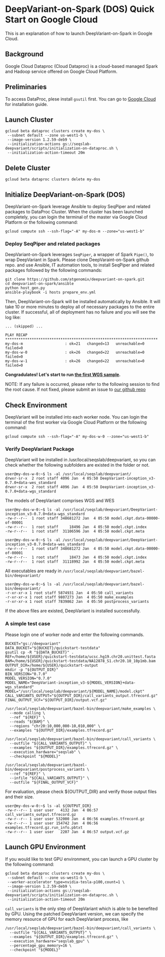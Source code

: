 # DeepVariant-on-Spark (DOS) Quick Start on Google Cloud

This is an explanation of how to launch DeepVariant-on-Spark in Google
Cloud.

## Background

Google Cloud Dataproc (Cloud Dataproc) is a cloud-based managed Spark
and Hadoop service offered on Google Cloud Platform.

## Preliminaries
To access DataProc, plese install `gsutil` first. You can go to
[Google Cloud](https://cloud.google.com/storage/docs/gsutil_install) for
installation guide.

## Launch Cluster

```
gcloud beta dataproc clusters create my-dos \
 --subnet default --zone us-west1-b \
 --image-version 1.2.59-deb9 \
 --initialization-actions gs://seqslab-deepvariant/scripts/initialization-on-dataproc.sh \
 --initialization-action-timeout 20m
```

## Delete Cluster

```
gcloud beta dataproc clusters delete my-dos
```

## Initialize DeepVariant-on-Spark (DOS)

DeepVariant-on-Spark leverage Ansible to deploy SeqPiper and related
packages to DataProc Cluster. When the cluster has been launched
completely, you can login the terminal of the master via Google Cloud
Platform or the following command:

```
gcloud compute ssh --ssh-flag="-A" my-dos-m --zone="us-west1-b"
```

### Deploy SeqPiper and related packages

DeepVariant-on-Spark leverages `SeqPiper`, a wrapper of Spark `Pipe()`,
to wrap DeepVariant in Spark. Please clone DeepVaraint-on-Spark github
repo. and use Ansible, IT automation tools, to install SeqPiper and
related packages followed by the following commands:

```
git clone https://github.com/atgenomix/deepvariant-on-spark.git
cd deepvariant-on-spark/ansible
python host_gen.py
ansible-playbook -i hosts prepare_env.yml
```

Then, DeepVariant-on-Spark will be installed automatically by Ansible. It
will take 10 or more minutes to deploy all of necessary packages to the
entire cluster. If successful, all of deployment has no failure and you
will see the log like:
```
... (skipped) ...

PLAY RECAP *********************************************************************
my-dos-m                   : ok=21   changed=13   unreachable=0    failed=0
my-dos-w-0                 : ok=26   changed=22   unreachable=0    failed=0
my-dos-w-1                 : ok=26   changed=22   unreachable=0    failed=0
```


**Congradulates! Let's start to run
[the first WGS sample](docs/wgs-case-study.md).**


NOTE: If any failure is occurred, please refer to the following session
to find the root cause. If not fixed, please submit an issue to [our
github repo](https://github.com/atgenomix/deepvariant-on-spark/issues/new)

## Check Environment

DeepVariant will be installed into each worker node. You can login the
terminal of the first worker via Google Cloud Platform or the following
command:

```
gcloud compute ssh --ssh-flag="-A" my-dos-w-0 --zone="us-west1-b"
```

### Verify DeepVariant Package

DeepVariant will be installed in /usr/local/seqslab/deepvariant, so you can check
whether the following subfolders are existed in the folder or not.
```
user@my-dos-w-0:~$ ls -al /usr/local/seqslab/deepvariant/
drwxr-sr-x  2 root staff 4096 Jan  4 05:50 DeepVariant-inception_v3-0.7.0+data-wes_standard
drwxr-sr-x  2 root staff 4096 Jan  4 05:50 DeepVariant-inception_v3-0.7.0+data-wgs_standard
```

The models of DeepVariant comprises WGS and WES

```
user@my-dos-w-0:~$ ls -al /usr/local/seqslab/deepvariant/DeepVariant-inception_v3-0.7.0+data-wgs_standard
-rw-r--r--  1 root staff 348681272 Jan  4 05:50 model.ckpt.data-00000-of-00001
-rw-r--r--  1 root staff     18496 Jan  4 05:50 model.ckpt.index
-rw-r--r--  1 root staff  31106596 Jan  4 05:50 model.ckpt.meta
```

```
user@my-dos-w-0:~$ ls -al /usr/local/seqslab/deepvariant/DeepVariant-inception_v3-0.7.0+data-wes_standard
-rw-r--r--  1 root staff 348681272 Jan  4 05:50 model.ckpt.data-00000-of-00001
-rw-r--r--  1 root staff     18473 Jan  4 05:50 model.ckpt.index
-rw-r--r--  1 root staff  31118992 Jan  4 05:50 model.ckpt.meta
```

All executables are ready in `/usr/local/seqslab/deepvariant/bazel-bin/deepvariant/`

```
user@my-dos-w-0:~$ ls -al /usr/local/seqslab/deepvariant/bazel-bin/deepvariant/
-r-xr-xr-x 1 root staff 5874931 Jan  4 05:50 call_variants
-r-xr-xr-x 1 root staff 9807273 Jan  4 05:50 make_examples
-r-xr-xr-x 1 root staff 7839862 Jan  4 05:50 postprocess_variants
```

If the above files are existed, DeepVariant is installed successfully.

### A simple test case

Please login one of worker node and enter the following commands.

```
BUCKET="gs://deepvariant"
DATA_BUCKET="${BUCKET}/quickstart-testdata"
gsutil cp -R "${DATA_BUCKET}" .
REF=/home/${USER}/quickstart-testdata/ucsc.hg19.chr20.unittest.fasta
BAM=/home/${USER}/quickstart-testdata/NA12878_S1.chr20.10_10p1mb.bam
OUTPUT_DIR=/home/${USER}/quickstart-output
mkdir -p "${OUTPUT_DIR}"
BIN_VERSION="0.7.0"
MODEL_VERSION="0.7.0"
MODEL_NAME="DeepVariant-inception_v3-${MODEL_VERSION}+data-wgs_standard"
MODEL="/usr/local/seqslab/deepvariant/${MODEL_NAME}/model.ckpt"
CALL_VARIANTS_OUTPUT="${OUTPUT_DIR}/call_variants_output.tfrecord.gz"
FINAL_OUTPUT_VCF="${OUTPUT_DIR}/output.vcf.gz"

/usr/local/seqslab/deepvariant/bazel-bin/deepvariant/make_examples \
  --mode calling \
  --ref "${REF}" \
  --reads "${BAM}" \
  --regions "chr20:10,000,000-10,010,000" \
  --examples "${OUTPUT_DIR}/examples.tfrecord.gz"

/usr/local/seqslab/deepvariant/bazel-bin/deepvariant/call_variants \
  --outfile "${CALL_VARIANTS_OUTPUT}" \
  --examples "${OUTPUT_DIR}/examples.tfrecord.gz" \
  --execution_hardware="seqslab" \
  --checkpoint "${MODEL}"

/usr/local/seqslab/deepvariant/bazel-bin/deepvariant/postprocess_variants \
  --ref "${REF}" \
  --infile "${CALL_VARIANTS_OUTPUT}" \
  --outfile "${FINAL_OUTPUT_VCF}"

```

For evaluation, please check ${OUTPUT_DIR} and verify those output files
and their size.

```
user@my-dos-w-0:~$ ls -al ${OUTPUT_DIR}
-rw-r--r-- 1 user user   4132 Jan  4 06:57 call_variants_output.tfrecord.gz
-rw-r--r-- 1 user user 532000 Jan  4 06:56 examples.tfrecord.gz
-rw-r--r-- 1 user user 154742 Jan  4 06:56 examples.tfrecord.gz.run_info.pbtxt
-rw-r--r-- 1 user user   2207 Jan  4 06:57 output.vcf.gz
```

## Launch GPU Environment

If you would like to test GPU environment, you can launch a GPU cluster
by the following command:

```
gcloud beta dataproc clusters create my-dos \
 --subnet default --zone us-west1-b \
 --worker-accelerator type=nvidia-tesla-p100,count=1 \
 --image-version 1.2.59-deb9 \
 --initialization-actions gs://seqslab-deepvariant/scripts/initialization-on-dataproc.sh \
 --initialization-action-timeout 20m
```

`call_variants` is the only step of DeepVariant which is able to be
benefited by GPU. Using the patched DeepVariant version, we can specify
the memory resource of GPU for each DeepVariant process, like

```
/usr/local/seqslab/deepvariant/bazel-bin/deepvariant/call_variants \
  --outfile "${CALL_VARIANTS_OUTPUT}" \
  --examples "${OUTPUT_DIR}/examples.tfrecord.gz" \
  --execution_hardware="seqslab_gpu" \
  --percentage_gpu_memory=16 \
  --checkpoint "${MODEL}"
```

